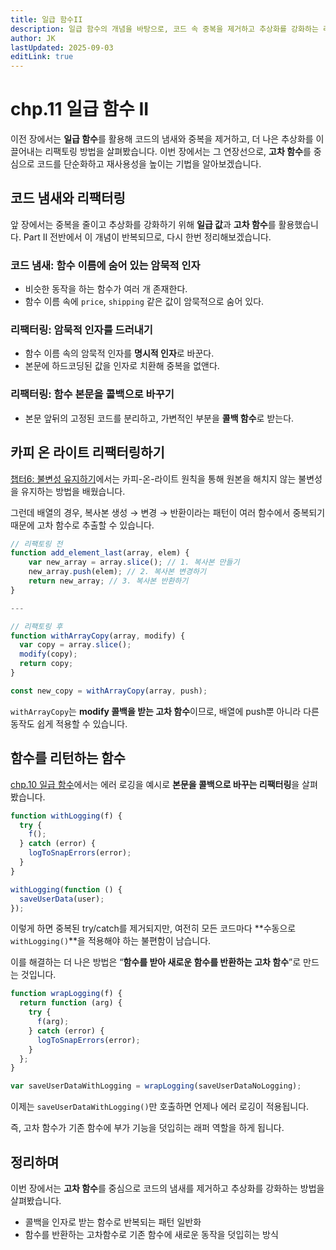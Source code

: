 ```yaml
---
title: 일급 함수II
description: 일급 함수의 개념을 바탕으로, 코드 속 중복을 제거하고 추상화를 강화하는 리팩토링 기법을 알아봅니다.
author: JK
lastUpdated: 2025-09-03
editLink: true
---
```


# chp.11 일급 함수 II

이전 장에서는 **일급 함수**를 활용해 코드의 냄새와 중복을 제거하고, 더 나은 추상화를 이끌어내는 리팩토링 방법을 살펴봤습니다. 이번 장에서는 그 연장선으로, **고차 함수**를 중심으로 코드를 단순화하고 재사용성을 높이는 기법을 알아보겠습니다.

## 코드 냄새와 리팩터링

앞 장에서는 중복을 줄이고 추상화를 강화하기 위해 **일급 값**과 **고차 함수**를 활용했습니다. Part II 전반에서 이 개념이 반복되므로, 다시 한번 정리해보겠습니다.

### 코드 냄새: 함수 이름에 숨어 있는 암묵적 인자

- 비슷한 동작을 하는 함수가 여러 개 존재한다.
- 함수 이름 속에 `price`, `shipping` 같은 값이 암묵적으로 숨어 있다.

### 리팩터링: 암묵적 인자를 드러내기

- 함수 이름 속의 암묵적 인자를 **명시적 인자**로 바꾼다.
- 본문에 하드코딩된 값을 인자로 치환해 중복을 없앤다.

### 리팩터링: 함수 본문을 콜백으로 바꾸기

- 본문 앞뒤의 고정된 코드를 분리하고, 가변적인 부분을 **콜백 함수**로 받는다.

## 카피 온 라이트 리팩터링하기

[챕터6: 불변성 유지하기](https://jk-study.vercel.app/functional-programming/part1/ch06.html?utm_source=chatgpt.com#_2-%E1%84%8F%E1%85%A1%E1%84%91%E1%85%B5-%E1%84%8B%E1%85%A9%E1%86%AB-%E1%84%85%E1%85%A1%E1%84%8B%E1%85%B5%E1%84%90%E1%85%B3-%E1%84%8B%E1%85%AF%E1%86%AB%E1%84%8E%E1%85%B5%E1%86%A8)에서는 카피-온-라이트 원칙을 통해 원본을 해치지 않는 불변성을 유지하는 방법을 배웠습니다.

그런데 배열의 경우, 복사본 생성 → 변경 → 반환이라는 패턴이 여러 함수에서 중복되기 때문에 고차 함수로 추출할 수 있습니다.

```jsx
// 리팩토링 전
function add_element_last(array, elem) {
    var new_array = array.slice(); // 1. 복사본 만들기
    new_array.push(elem); // 2. 복사본 변경하기
    return new_array; // 3. 복사본 반환하기
}

---

// 리팩토링 후
function withArrayCopy(array, modify) {
  var copy = array.slice();
  modify(copy);
  return copy;
}

const new_copy = withArrayCopy(array, push);

```

`withArrayCopy`는 **modify 콜백을 받는 고차 함수**이므로, 배열에 push뿐 아니라 다른 동작도 쉽게 적용할 수 있습니다.

## 함수를 리턴하는 함수

[chp.10 일급 함수](https://jk-study.vercel.app/functional-programming/part2/ch10.html?utm_source=chatgpt.com#_2-%E1%84%92%E1%85%A1%E1%86%B7%E1%84%89%E1%85%AE-%E1%84%87%E1%85%A9%E1%86%AB%E1%84%86%E1%85%AE%E1%86%AB%E1%84%8B%E1%85%B3%E1%86%AF-%E1%84%8F%E1%85%A9%E1%86%AF%E1%84%87%E1%85%A2%E1%86%A8%E1%85%B3%E1%84%85%E1%85%A9-%E1%84%87%E1%85%A1%E1%84%81%E1%85%AE%E1%84%80%E1%85%B5)에서는 에러 로깅을 예시로 **본문을 콜백으로 바꾸는 리팩터링**을 살펴봤습니다.

```jsx
function withLogging(f) {
  try {
    f();
  } catch (error) {
    logToSnapErrors(error);
  }
}

withLogging(function () {
  saveUserData(user);
});
```

이렇게 하면 중복된 try/catch를 제거되지만, 여전히 모든 코드마다 **수동으로 `withLogging()`**을 적용해야 하는 불편함이 남습니다.

이를 해결하는 더 나은 방법은 “**함수를 받아 새로운 함수를 반환하는 고차 함수**”로 만드는 것입니다.

```jsx
function wrapLogging(f) {
  return function (arg) {
    try {
      f(arg);
    } catch (error) {
      logToSnapErrors(error);
    }
  };
}

var saveUserDataWithLogging = wrapLogging(saveUserDataNoLogging);
```

이제는 `saveUserDataWithLogging()`만 호출하면 언제나 에러 로깅이 적용됩니다.

즉, 고차 함수가 기존 함수에 부가 기능을 덧입히는 래퍼 역할을 하게 됩니다.

## 정리하며

이번 장에서는 **고차 함수**를 중심으로 코드의 냄새를 제거하고 추상화를 강화하는 방법을 살펴봤습니다.

- 콜백을 인자로 받는 함수로 반복되는 패턴 일반화
- 함수를 반환하는 고차함수로 기존 함수에 새로운 동작을 덧입히는 방식
